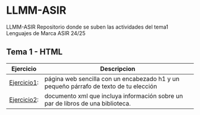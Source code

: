 # LLMM-ASIR
LLMM-ASIR
Repositorio donde se suben las actividades del tema1 Lenguajes de Marca ASIR 24/25

## Tema 1 - HTML

Ejercicio | Descripcion
----------|-----------
[Ejercicio1](/tema1/pagina1.html): |página web sencilla con un encabezado h1 y un pequeño párrafo de texto de tu elección
[Ejercicio2](/tema1/biblioteca.xml): |documento xml que incluya información sobre un par de libros de una biblioteca.


